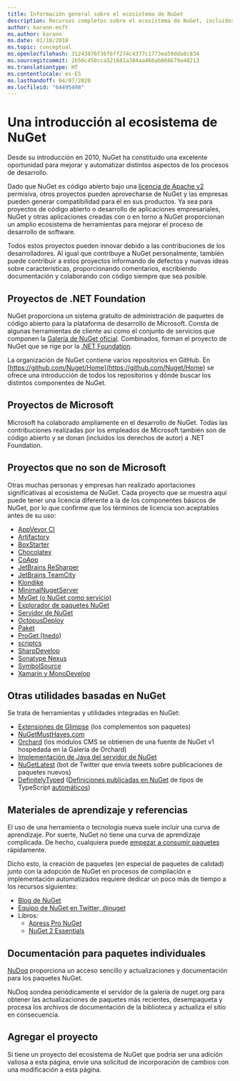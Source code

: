 ```yaml
---
title: Información general sobre el ecosistema de NuGet
description: Recursos completos sobre el ecosistema de NuGet, incluidos los orígenes de NuGet, proyectos de NuGet que no son de Microsoft, utilidades y materiales de aprendizaje.
author: karann-msft
ms.author: karann
ms.date: 01/18/2018
ms.topic: conceptual
ms.openlocfilehash: 31243076f36f6ff274c4377c1773ea59dda8c834
ms.sourcegitcommit: 2b50c450cca521681a384aa466ab666679a40213
ms.translationtype: HT
ms.contentlocale: es-ES
ms.lasthandoff: 04/07/2020
ms.locfileid: "64495498"
---
```

# <a name="an-overview-of-the-nuget-ecosystem"></a>Una introducción al ecosistema de NuGet

Desde su introducción en 2010, NuGet ha constituido una excelente oportunidad para mejorar y automatizar distintos aspectos de los procesos de desarrollo.

Dado que NuGet es código abierto bajo una [licencia de Apache v2](http://choosealicense.com/licenses/apache/) permisiva, otros proyectos pueden aprovecharse de NuGet y las empresas pueden generar compatibilidad para él en sus productos. Ya sea para proyectos de código abierto o desarrollo de aplicaciones empresariales, NuGet y otras aplicaciones creadas con o en torno a NuGet proporcionan un amplio ecosistema de herramientas para mejorar el proceso de desarrollo de software.

Todos estos proyectos pueden innovar debido a las contribuciones de los desarrolladores. Al igual que contribuye a NuGet personalmente, también puede contribuir a estos proyectos informando de defectos y nuevas ideas sobre características, proporcionando comentarios, escribiendo documentación y colaborando con código siempre que sea posible.

## <a name="net-foundation-projects"></a>Proyectos de .NET Foundation

NuGet proporciona un sistema gratuito de administración de paquetes de código abierto para la plataforma de desarrollo de Microsoft. Consta de algunas herramientas de cliente así como el conjunto de servicios que componen la [Galería de NuGet oficial](http://www.nuget.org). Combinados, forman el proyecto de NuGet que se rige por la [.NET Foundation](http://www.dotnetfoundation.org/).

La organización de NuGet contiene varios repositorios en GitHub. En [https://github.com/Nuget/Home](https://github.com/Nuget/Home) se ofrece una introducción de todos los repositorios y dónde buscar los distintos componentes de NuGet.

## <a name="microsoft-projects"></a>Proyectos de Microsoft

Microsoft ha colaborado ampliamente en el desarrollo de NuGet. Todas las contribuciones realizadas por los empleados de Microsoft también son de código abierto y se donan (incluidos los derechos de autor) a .NET Foundation.

## <a name="non-microsoft-projects"></a>Proyectos que no son de Microsoft

Otras muchas personas y empresas han realizado aportaciones significativas al ecosistema de NuGet. Cada proyecto que se muestra aquí puede tener una licencia diferente a la de los componentes básicos de NuGet, por lo que confirme que los términos de licencia son aceptables antes de su uso:

- [AppVeyor CI](https://www.appveyor.com/)
- [Artifactory](https://www.jfrog.com/artifactory/)
- [BoxStarter](http://boxstarter.org/)
- [Chocolatey](https://chocolatey.org/)
- [CoApp](http://coapp.org/)
- [JetBrains ReSharper](https://resharper-plugins.jetbrains.com/)
- [JetBrains TeamCity](https://www.jetbrains.com/teamcity/)
- [Klondike](https://github.com/themotleyfool/Klondike)
- [MinimalNugetServer](https://github.com/TanukiSharp/MinimalNugetServer)
- [MyGet (o NuGet como servicio)](http://www.myget.org/)
- [Explorador de paquetes NuGet](https://github.com/NuGetPackageExplorer/NuGetPackageExplorer)
- [Servidor de NuGet](http://nugetserver.net/)
- [OctopusDeploy](https://octopus.com/)
- [Paket](https://fsprojects.github.io/Paket/)
- [ProGet (Inedo)](http://inedo.com/proget)
- [scriptcs](http://scriptcs.net/)
- [SharpDevelop](http://community.sharpdevelop.net/blogs/mattward/archive/2011/01/23/NuGetSupportInSharpDevelop.aspx)
- [Sonatype Nexus](http://www.sonatype.com/nexus-repository-sonatype)
- [SymbolSource](http://www.symbolsource.org/Public)
- [Xamarin y MonoDevelop](https://github.com/mrward/monodevelop-nuget-addin)

## <a name="other-nuget-based-utilities"></a>Otras utilidades basadas en NuGet

Se trata de herramientas y utilidades integradas en NuGet:

- [Extensiones de Glimpse](http://getglimpse.com/Packages) (los complementos son paquetes)
- [NuGetMustHaves.com](http://nugetmusthaves.com/)
- [Orchard](http://www.orchardproject.net/) (los módulos CMS se obtienen de una fuente de NuGet v1 hospedada en la Galería de Orchard)
- [Implementación de Java del servidor de NuGet](http://jonnyzzz.com/blog/2012/03/07/nuget-server-in-pure-java/)
- [NuGetLatest](https://twitter.com/NuGetLatest) (bot de Twitter que envía tweets sobre publicaciones de paquetes nuevos)
- [DefinitelyTyped](http://definitelytyped.org/) ([Definiciones publicadas en NuGet](http://www.nuget.org/packages?q=DefinitelyTyped) de tipos de TypeScript [automáticos](https://github.com/DefinitelyTyped/NugetAutomation/))

## <a name="training-materials-and-references"></a>Materiales de aprendizaje y referencias

El uso de una herramienta o tecnología nueva suele incluir una curva de aprendizaje. Por suerte, NuGet no tiene una curva de aprendizaje complicada. De hecho, cualquiera puede [empezar a consumir paquetes](../quickstart/use-a-package.md) rápidamente.

Dicho esto, la creación de paquetes (en especial de paquetes de calidad) junto con la adopción de NuGet en procesos de compilación e implementación automatizados requiere dedicar un poco más de tiempo a los recursos siguientes:

- [Blog de NuGet](http://blog.nuget.org/)
- [Equipo de NuGet en Twitter, @nuget](http://twitter.com/nuget)
- Libros:
  - [Apress Pro NuGet](http://bit.ly/ProNuGet)
  - [NuGet 2 Essentials](http://www.amazon.com/NuGet-2-Essentials-Damir-Arh-ebook/dp/B00GTQD5M4)

## <a name="documentation-for-individual-packages"></a>Documentación para paquetes individuales

[NuDoq](http://nudoq.org) proporciona un acceso sencillo y actualizaciones y documentación para los paquetes NuGet.

NuDoq sondea periódicamente el servidor de la galería de nuget.org para obtener las actualizaciones de paquetes más recientes, desempaqueta y procesa los archivos de documentación de la biblioteca y actualiza el sitio en consecuencia.

## <a name="adding-your-project"></a>Agregar el proyecto

Si tiene un proyecto del ecosistema de NuGet que podría ser una adición valiosa a esta página, envíe una solicitud de incorporación de cambios con una modificación a esta página.
